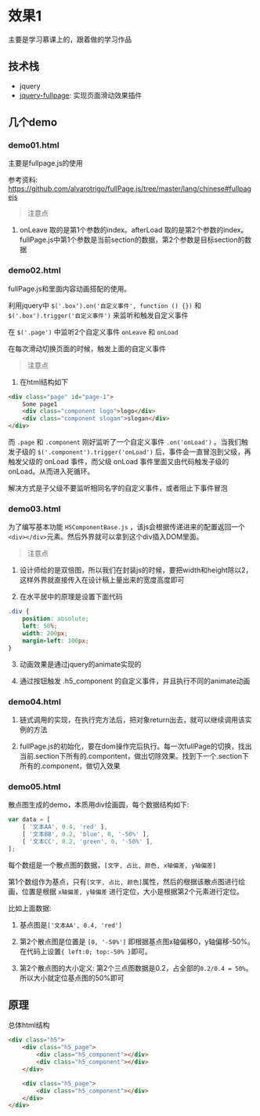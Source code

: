 # 效果1

主要是学习慕课上的，跟着做的学习作品


## 技术栈
- jquery
- [jquery-fullpage](https://alvarotrigo.com/fullPage/zh/): 实现页面滑动效果插件



## 几个demo
###  demo01.html
主要是fullpage.js的使用

参考资料: https://github.com/alvarotrigo/fullPage.js/tree/master/lang/chinese#fullpagejs

> 注意点
1. onLeave 取的是第1个参数的index。afterLoad 取的是第2个参数的index。fullPage.js中第1个参数是当前section的数据，第2个参数是目标section的数据



### demo02.html
fullPage.js和里面内容动画搭配的使用。

利用jquery中 `$('.box').on('自定义事件', function () {})` 和 `$('.box').trigger('自定义事件')` 来监听和触发自定义事件

在 `$('.page')` 中监听2个自定义事件 `onLeave` 和 `onLoad`

在每次滑动切换页面的时候，触发上面的自定义事件

> 注意点
1. 在html结构如下
```html
<div class="page" id="page-1">
    Some page1
    <div class="component logo">logo</div>
    <div class="component slogan">slogan</div>
</div>
```
而 `.page` 和 `.component` 刚好监听了一个自定义事件 `.on('onLoad')` 。当我们触发子级的 `$('.component').trigger('onLoad')` 后，事件会一直冒泡到父级，再触发父级的 onLoad 事件，而父级 onLoad 事件里面又由代码触发子级的 onLoad。从而进入死循环。

解决方式是子父级不要监听相同名字的自定义事件，或者阻止下事件冒泡


### demo03.html
为了编写基本功能 `H5ComponentBase.js` ，该js会根据传递进来的配置返回一个`<div></div>`元素。然后外界就可以拿到这个div插入DOM里面。

> 注意点
1. 设计师给的是双倍图，所以我们在封装js的时候，要把width和height除以2，这样外界就直接传入在设计稿上量出来的宽度高度即可

2. 在水平居中的原理是设置下面代码
```css
.div {
    position: absolute;
    left: 50%;
    width: 200px;
    margin-left: 100px;
}
```

3. 动画效果是通过jquery的animate实现的

4. 通过按钮触发 .h5_component 的自定义事件，并且执行不同的animate动画


### demo04.html

1. 链式调用的实现，在执行完方法后，把对象return出去，就可以继续调用该实例的方法

2. fullPage.js的初始化，要在dom操作完后执行。每一次fullPage的切换，找出当前.section下所有的.compontent，做出切除效果。找到下一个.section下所有的.component，做切入效果


### demo05.html

散点图生成的demo，本质用div绘画圆，每个数据结构如下: 
```js
var data = [
    [ '文本AA', 0.4, 'red' ],
    [ '文本BB', 0.2, 'blue', 0, '-50%' ],
    [ '文本CC', 0.2, 'green', 0, '-50%' ],
];
```
每个数组是一个散点图的数据，`[文字, 占比, 颜色, x轴偏差, y轴偏差]`

第1个数组作为基点，只有`[文字, 占比, 颜色]`属性，然后的根据该散点图进行绘画，位置是根据 `x轴偏差, y轴偏差` 进行定位，大小是根据第2个元素进行定位。

比如上面数据:

1. 基点图是`['文本AA', 0.4, 'red']`

2. 第2个散点图是位置是 `[0, '-50%']` 即根据基点图x轴偏移0，y轴偏移-50%。在代码上设置`{ left:0; top:-50% }`即可。

3. 第2个散点图的大小定义: 第2个三点图数据是0.2，占全部的`0.2/0.4 = 50%`。所以大小就定位基点图的50%即可




## 原理
总体html结构
```html
<div class="h5">
    <div class="h5_page">
        <div class="h5_component"></div>
        <div class="h5_component"></div>
    </div>

    <div class="h5_page">
        <div class="h5_component"></div>
    </div>
</div>
```